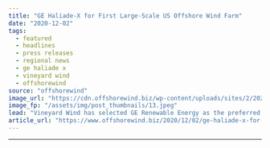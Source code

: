 ```yaml
---
title: "GE Haliade-X for First Large-Scale US Offshore Wind Farm"
date: "2020-12-02"
tags: 
  - featured
  - headlines
  - press releases
  - regional news
  - ge haliade x
  - vineyard wind
  - offshorewind
source: "offshorewind"
image_url: "https://cdn.offshorewind.biz/wp-content/uploads/sites/2/2020/12/02084002/GE-Haliade-X-for-First-Large-Scale-US-Offshore-Wind-Farm.jpeg"
image_fp: "/assets/img/post_thumbnails/13.jpeg"
lead: "Vineyard Wind has selected GE Renewable Energy as the preferred turbine supplier for the"
article_url: "https://www.offshorewind.biz/2020/12/02/ge-haliade-x-for-first-large-scale-us-offshore-wind-farm/"
---
```


---
